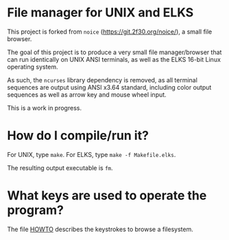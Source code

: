 # File manager for UNIX and ELKS

This project is forked from `noice` (https://git.2f30.org/noice/), a small file browser.

The goal of this project is to produce a very small file manager/browser
that can run identically on UNIX ANSI terminals, as well as the ELKS 16-bit
Linux operating system.

As such, the `ncurses` library dependency is removed, as all terminal
sequences are output using ANSI x3.64 standard, including color output
sequences as well as arrow key and mouse wheel input.

This is a work in progress.

# How do I compile/run it?

For UNIX, type `make`.
For ELKS, type `make -f Makefile.elks`.

The resulting output executable is `fm`.

# What keys are used to operate the program?

The file [HOWTO](https://github.com/ghaerr/fm/blob/master/HOWTO) describes
the keystrokes to browse a filesystem.
